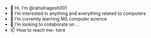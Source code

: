- 👋 Hi, I’m @rahulnagesh001
- 👀 I’m interested in anything and everything related to computers
- 🌱 I’m currently learning MS computer science
- 💞️ I’m looking to collaborate on ...
- 📫 How to reach me- here

<!---
rahulnagesh001/rahulnagesh001 is a ✨ special ✨ repository because its `README.md` (this file) appears on your GitHub profile.
You can click the Preview link to take a look at your changes.
--->
